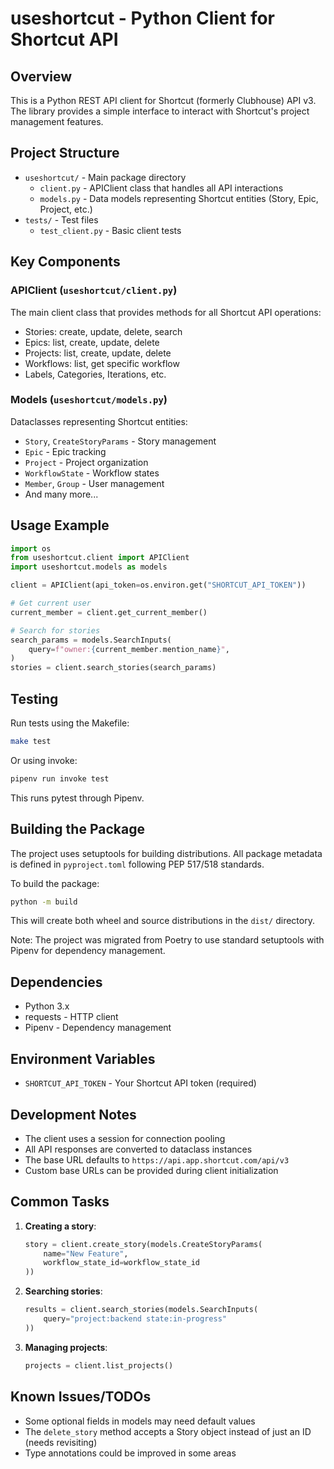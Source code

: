 # useshortcut - Python Client for Shortcut API

## Overview
This is a Python REST API client for Shortcut (formerly Clubhouse) API v3. The library provides a simple interface to interact with Shortcut's project management features.

## Project Structure
- `useshortcut/` - Main package directory
  - `client.py` - APIClient class that handles all API interactions
  - `models.py` - Data models representing Shortcut entities (Story, Epic, Project, etc.)
- `tests/` - Test files
  - `test_client.py` - Basic client tests

## Key Components

### APIClient (`useshortcut/client.py`)
The main client class that provides methods for all Shortcut API operations:
- Stories: create, update, delete, search
- Epics: list, create, update, delete
- Projects: list, create, update, delete
- Workflows: list, get specific workflow
- Labels, Categories, Iterations, etc.

### Models (`useshortcut/models.py`)
Dataclasses representing Shortcut entities:
- `Story`, `CreateStoryParams` - Story management
- `Epic` - Epic tracking
- `Project` - Project organization
- `WorkflowState` - Workflow states
- `Member`, `Group` - User management
- And many more...

## Usage Example
```python
import os
from useshortcut.client import APIClient
import useshortcut.models as models

client = APIClient(api_token=os.environ.get("SHORTCUT_API_TOKEN"))

# Get current user
current_member = client.get_current_member()

# Search for stories
search_params = models.SearchInputs(
    query=f"owner:{current_member.mention_name}",
)
stories = client.search_stories(search_params)
```

## Testing
Run tests using the Makefile:
```bash
make test
```

Or using invoke:
```bash
pipenv run invoke test
```

This runs pytest through Pipenv.

## Building the Package
The project uses setuptools for building distributions. All package metadata is defined in `pyproject.toml` following PEP 517/518 standards.

To build the package:
```bash
python -m build
```

This will create both wheel and source distributions in the `dist/` directory.

Note: The project was migrated from Poetry to use standard setuptools with Pipenv for dependency management.

## Dependencies
- Python 3.x
- requests - HTTP client
- Pipenv - Dependency management

## Environment Variables
- `SHORTCUT_API_TOKEN` - Your Shortcut API token (required)

## Development Notes
- The client uses a session for connection pooling
- All API responses are converted to dataclass instances
- The base URL defaults to `https://api.app.shortcut.com/api/v3`
- Custom base URLs can be provided during client initialization

## Common Tasks
1. **Creating a story**:
   ```python
   story = client.create_story(models.CreateStoryParams(
       name="New Feature",
       workflow_state_id=workflow_state_id
   ))
   ```

2. **Searching stories**:
   ```python
   results = client.search_stories(models.SearchInputs(
       query="project:backend state:in-progress"
   ))
   ```

3. **Managing projects**:
   ```python
   projects = client.list_projects()
   ```

## Known Issues/TODOs
- Some optional fields in models may need default values
- The `delete_story` method accepts a Story object instead of just an ID (needs revisiting)
- Type annotations could be improved in some areas